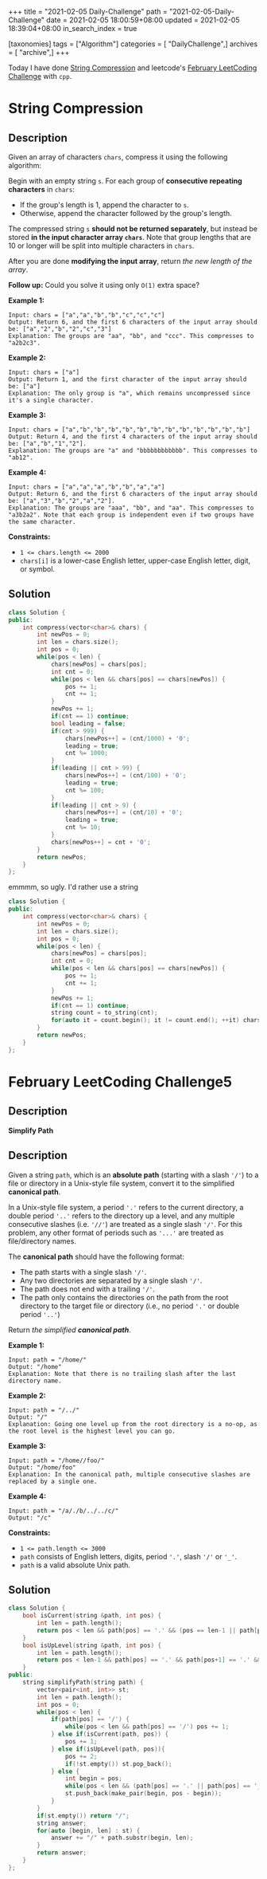 +++
title = "2021-02-05 Daily-Challenge"
path = "2021-02-05-Daily-Challenge"
date = 2021-02-05 18:00:59+08:00
updated = 2021-02-05 18:39:04+08:00
in_search_index = true

[taxonomies]
tags = ["Algorithm"]
categories = [ "DailyChallenge",]
archives = [ "archive",]
+++

Today I have done [String Compression](https://leetcode.com/problems/string-compression/) and leetcode's [February LeetCoding Challenge](https://leetcode.com/explore/featured/card/february-leetcoding-challenge-2021/584/week-1-february-1st-february-7th/3629/) with `cpp`.

<!-- more -->

# String Compression

## Description

Given an array of characters `chars`, compress it using the following algorithm:

Begin with an empty string `s`. For each group of **consecutive repeating characters** in `chars`:

- If the group's length is 1, append the character to `s`.
- Otherwise, append the character followed by the group's length.

The compressed string `s` **should not be returned separately**, but instead be stored **in the input character array `chars`**. Note that group lengths that are 10 or longer will be split into multiple characters in `chars`.

After you are done **modifying the input array**, return *the new length of the array*.

 

**Follow up:**
Could you solve it using only `O(1)` extra space?

 

**Example 1:**

```
Input: chars = ["a","a","b","b","c","c","c"]
Output: Return 6, and the first 6 characters of the input array should be: ["a","2","b","2","c","3"]
Explanation: The groups are "aa", "bb", and "ccc". This compresses to "a2b2c3".
```

**Example 2:**

```
Input: chars = ["a"]
Output: Return 1, and the first character of the input array should be: ["a"]
Explanation: The only group is "a", which remains uncompressed since it's a single character.
```

**Example 3:**

```
Input: chars = ["a","b","b","b","b","b","b","b","b","b","b","b","b"]
Output: Return 4, and the first 4 characters of the input array should be: ["a","b","1","2"].
Explanation: The groups are "a" and "bbbbbbbbbbbb". This compresses to "ab12".
```

**Example 4:**

```
Input: chars = ["a","a","a","b","b","a","a"]
Output: Return 6, and the first 6 characters of the input array should be: ["a","3","b","2","a","2"].
Explanation: The groups are "aaa", "bb", and "aa". This compresses to "a3b2a2". Note that each group is independent even if two groups have the same character.
```

 

**Constraints:**

- `1 <= chars.length <= 2000`
- `chars[i]` is a lower-case English letter, upper-case English letter, digit, or symbol.

## Solution

``` cpp
class Solution {
public:
    int compress(vector<char>& chars) {
        int newPos = 0;
        int len = chars.size();
        int pos = 0;
        while(pos < len) {
            chars[newPos] = chars[pos];
            int cnt = 0;
            while(pos < len && chars[pos] == chars[newPos]) {
                pos += 1;
                cnt += 1;
            }
            newPos += 1;
            if(cnt == 1) continue;
            bool leading = false;
            if(cnt > 999) {
                chars[newPos++] = (cnt/1000) + '0';
                leading = true;
                cnt %= 1000;
            }
            if(leading || cnt > 99) { 
                chars[newPos++] = (cnt/100) + '0';
                leading = true;
                cnt %= 100;
            }
            if(leading || cnt > 9) { 
                chars[newPos++] = (cnt/10) + '0';
                leading = true;
                cnt %= 10;
            }
            chars[newPos++] = cnt + '0';
        }
        return newPos;
    }
};
```

emmmm, so ugly. I'd rather use a string

``` cpp
class Solution {
public:
    int compress(vector<char>& chars) {
        int newPos = 0;
        int len = chars.size();
        int pos = 0;
        while(pos < len) {
            chars[newPos] = chars[pos];
            int cnt = 0;
            while(pos < len && chars[pos] == chars[newPos]) {
                pos += 1;
                cnt += 1;
            }
            newPos += 1;
            if(cnt == 1) continue;
            string count = to_string(cnt);
            for(auto it = count.begin(); it != count.end(); ++it) chars[newPos++] = *it;
        }
        return newPos;
    }
};
```

# February LeetCoding Challenge5

## Description

**Simplify Path**

## Description

Given a string `path`, which is an **absolute path** (starting with a slash `'/'`) to a file or directory in a Unix-style file system, convert it to the simplified **canonical path**.

In a Unix-style file system, a period `'.'` refers to the current directory, a double period `'..'` refers to the directory up a level, and any multiple consecutive slashes (i.e. `'//'`) are treated as a single slash `'/'`. For this problem, any other format of periods such as `'...'` are treated as file/directory names.

The **canonical path** should have the following format:

- The path starts with a single slash `'/'`.
- Any two directories are separated by a single slash `'/'`.
- The path does not end with a trailing `'/'`.
- The path only contains the directories on the path from the root directory to the target file or directory (i.e., no period `'.'` or double period `'..'`)

Return *the simplified **canonical path***.

 

**Example 1:**

```
Input: path = "/home/"
Output: "/home"
Explanation: Note that there is no trailing slash after the last directory name.
```

**Example 2:**

```
Input: path = "/../"
Output: "/"
Explanation: Going one level up from the root directory is a no-op, as the root level is the highest level you can go.
```

**Example 3:**

```
Input: path = "/home//foo/"
Output: "/home/foo"
Explanation: In the canonical path, multiple consecutive slashes are replaced by a single one.
```

**Example 4:**

```
Input: path = "/a/./b/../../c/"
Output: "/c"
```

 

**Constraints:**

- `1 <= path.length <= 3000`
- `path` consists of English letters, digits, period `'.'`, slash `'/'` or `'_'`.
- `path` is a valid absolute Unix path.

## Solution

``` cpp
class Solution {
    bool isCurrent(string &path, int pos) {
        int len = path.length();
        return pos < len && path[pos] == '.' && (pos == len-1 || path[pos+1] == '/');
    }
    bool isUpLevel(string &path, int pos) {
        int len = path.length();
        return pos < len-1 && path[pos] == '.' && path[pos+1] == '.' && (pos == len-2 || path[pos+2] == '/');
    }
public:
    string simplifyPath(string path) {
        vector<pair<int, int>> st;
        int len = path.length();
        int pos = 0;
        while(pos < len) {
            if(path[pos] == '/') {
                while(pos < len && path[pos] == '/') pos += 1;
            } else if(isCurrent(path, pos)) {
                pos += 1;
            } else if(isUpLevel(path, pos)){
                pos += 2;
                if(!st.empty()) st.pop_back();
            } else {
                int begin = pos;
                while(pos < len && (path[pos] == '.' || path[pos] == '_' || isalnum(path[pos]))) ++pos;
                st.push_back(make_pair(begin, pos - begin));
            }
        }
        if(st.empty()) return "/";
        string answer;
        for(auto [begin, len] : st) {
            answer += "/" + path.substr(begin, len);
        }
        return answer;
    }
};
```